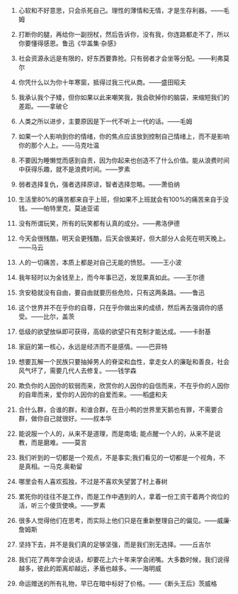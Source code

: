 1. 心软和不好意思，只会杀死自己。理性的薄情和无情，才是生存利器。——毛姆
2. 打断你的腿，再给你一副拐杖，然后告诉你，没有我，你连路都走不了，所以你要懂得感恩。鲁迅《华盖集·杂感》
3. 社会资源永远是有限的，好东西要靠抢。只有弱者才会坐等分配。——利弗莫尔
4. 你凭什么以为你十年寒窗，抵得过我三代从商。——盛田昭夫
5. 我承认我个子矮，但你如果以此来嘲笑我，我会砍掉你的脑袋，来缩短我们的差距。——拿破仑
6. 人类之所以进步，主要原因是下一代不听上一代的话。——毛姆

8. 如果一个人影响到你的情绪，你的焦点应该放到控制自己情绪上，而不是影响你的那个人上。——马克吐温
9. 不要因为睡懒觉而感到自责，因为你起来也创造不了什么价值。能从浪费时间中获得乐趣，就不是浪费时间。——罗素
10. 弱者选择复仇，强者选择原谅，智者选择忽略。——萧伯纳
11. 生活里80%的痛苦都来自于上班，但如果不上班就会有100%的痛苦来自于没钱。——帕特里克，莫迪亚诺
12. 没有所谓玩笑，所有的玩笑都有认真的成分。——弗洛伊德
13. 今天会很残酷，明天会更残酷，后天会很美好，但大部分人会死在明天晚上。——马云

14. 人的一切痛苦，本质上都是对自己无能的愤怒。 ——王小波
15. 我年轻时以为金钱至上，而今年事已迈，发现果真如此。——王尔德
16. 贪安稳就没有自由，要自由就要历些危险，只有这两条路。——鲁迅
17. 这个世界并不在乎你的自尊，只在乎你做出来的成绩，然后再去强调你的感受。——比尔，盖茨
18. 低级的欲望放纵即可获得，高级的欲望只有克制才能达成。——卡耐基
19. 家庭的第一核心，永远是经济而不是感情。——巴菲特
20. 想要瓦解一个民族只要抽掉男人的脊梁和血性，拿走女人的廉耻和善良，社会风气坏了，需要几代人去修复。——钱学森
21. 欺负你的人因你的软弱而来，欣赏你的人因你的自信而来，不在乎你的人因你的自卑而来，爱你的人因你的自爱而来。——稻盛和夫
22. 合什么群，合谁的群，和谁合群，在丑小鸭的世界里天鹅也有罪，不需要合群，做你自己就很好。——叔本华
23. 能说服一个人的，从来不是道理，而是南墙; 能点醒一个人的，从来不是说教，而是磨难。——莫言
24. 我们听到的一切都是一个观点，不是事实;我们看见的一切都是一个视角，不是真相。一马克.奥勒留
25. 哪里会有人喜欢孤独，不过是不喜欢失望罢了村上春树
26. 累死你的往往不是工作，而是工作中遇到的人，拿着一份工资干着两个岗位的活，听三个傻货使唤。——罗素
27. 很多人觉得他们在思考，而实际上他们只是在重新整理自己的偏见。——威廉·詹姆斯
28. 坚持下去，并不是我们真的足够坚强，而是我们别无选择。——丘吉尔
29. 我们花了两年学会说话，却要花上六十年来学会闭嘴。大多数时候，我们说得越多，彼此的距离却越远，矛盾也越多。——海明威
30. 命运赠送的所有礼物，早已在暗中标好了价格。——《断头王后》茨威格